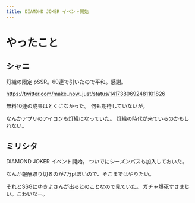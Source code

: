 ```yaml
---
title: DIAMOND JOKER イベント開始
---
```


# やったこと

## シャニ

灯織の限定 pSSR。60連で引いたので平和。感謝。

<https://twitter.com/make_now_just/status/1417380692481101826>

無料10連の成果はとくになかった。
何も期待していないが。

なんかアプリのアイコンも灯織になっていた。
灯織の時代が来ているのかもしれない。

## ミリシタ

DIAMOND JOKER イベント開始。
ついでにシーズンパスも加入しておいた。

なんか報酬取り切るのが7万ptぽいので、そこまではやりたい。

それとSSGにゆきよさんが出るとのことなので見ていた。
ガチャ爆死すさまじい。こわいなー。

